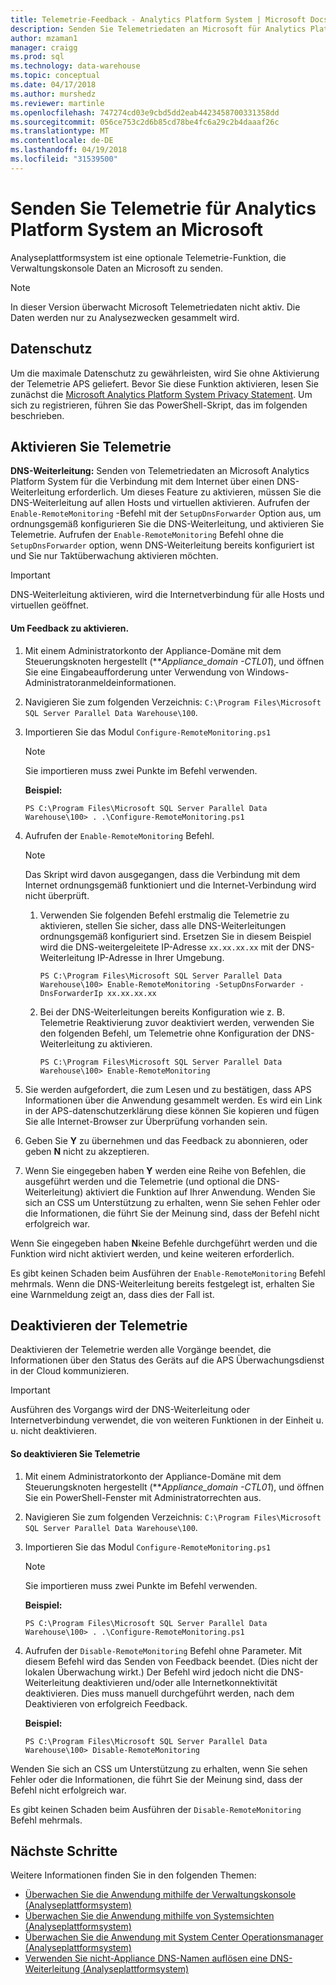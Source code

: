```yaml
---
title: Telemetrie-Feedback - Analytics Platform System | Microsoft Docs
description: Senden Sie Telemetriedaten an Microsoft für Analytics Platform System.
author: mzaman1
manager: craigg
ms.prod: sql
ms.technology: data-warehouse
ms.topic: conceptual
ms.date: 04/17/2018
ms.author: murshedz
ms.reviewer: martinle
ms.openlocfilehash: 747274cd03e9cbd5dd2eab4423458700331358dd
ms.sourcegitcommit: 056ce753c2d6b85cd78be4fc6a29c2b4daaaf26c
ms.translationtype: MT
ms.contentlocale: de-DE
ms.lasthandoff: 04/19/2018
ms.locfileid: "31539500"
---
```

# <a name="send-telemetry-feedback-to-microsoft-for-analytics-platform-system"></a>Senden Sie Telemetrie für Analytics Platform System an Microsoft
Analyseplattformsystem ist eine optionale Telemetrie-Funktion, die Verwaltungskonsole Daten an Microsoft zu senden. 
  
> [!NOTE]  
> In dieser Version überwacht Microsoft Telemetriedaten nicht aktiv. Die Daten werden nur zu Analysezwecken gesammelt wird.  
  
## <a name="privacy"></a>Datenschutz  
Um die maximale Datenschutz zu gewährleisten, wird Sie ohne Aktivierung der Telemetrie APS geliefert. Bevor Sie diese Funktion aktivieren, lesen Sie zunächst die [Microsoft Analytics Platform System Privacy Statement](http://go.microsoft.com/fwlink/?LinkId=400902). Um sich zu registrieren, führen Sie das PowerShell-Skript, das im folgenden beschrieben.  
  
## <a name="enable"></a>Aktivieren Sie Telemetrie  
**DNS-Weiterleitung:** Senden von Telemetriedaten an Microsoft Analytics Platform System für die Verbindung mit dem Internet über einen DNS-Weiterleitung erforderlich. Um dieses Feature zu aktivieren, müssen Sie die DNS-Weiterleitung auf allen Hosts und virtuellen aktivieren. Aufrufen der `Enable-RemoteMonitoring` -Befehl mit der `SetupDnsForwarder` Option aus, um ordnungsgemäß konfigurieren Sie die DNS-Weiterleitung, und aktivieren Sie Telemetrie. Aufrufen der `Enable-RemoteMonitoring` Befehl ohne die `SetupDnsForwarder` option, wenn DNS-Weiterleitung bereits konfiguriert ist und Sie nur Taktüberwachung aktivieren möchten.  
  
> [!IMPORTANT]  
> DNS-Weiterleitung aktivieren, wird die Internetverbindung für alle Hosts und virtuellen geöffnet.  
  
#### <a name="to-enable-feedback"></a>Um Feedback zu aktivieren.  
  
1.  Mit einem Administratorkonto der Appliance-Domäne mit dem Steuerungsknoten hergestellt (***Appliance_domain *-CTL01**), und öffnen Sie eine Eingabeaufforderung unter Verwendung von Windows-Administratoranmeldeinformationen.  
  
2.  Navigieren Sie zum folgenden Verzeichnis: `C:\Program Files\Microsoft SQL Server Parallel Data Warehouse\100`.  
  
3.  Importieren Sie das Modul `Configure-RemoteMonitoring.ps1`  
  
    > [!NOTE]  
    > Sie importieren muss zwei Punkte im Befehl verwenden.  
  
    **Beispiel:**  
  
    ```  
    PS C:\Program Files\Microsoft SQL Server Parallel Data Warehouse\100> . .\Configure-RemoteMonitoring.ps1  
    ```  
  
4.  Aufrufen der `Enable-RemoteMonitoring` Befehl.  
  
    > [!NOTE]  
    > Das Skript wird davon ausgegangen, dass die Verbindung mit dem Internet ordnungsgemäß funktioniert und die Internet-Verbindung wird nicht überprüft.  
  
    1.  Verwenden Sie folgenden Befehl erstmalig die Telemetrie zu aktivieren, stellen Sie sicher, dass alle DNS-Weiterleitungen ordnungsgemäß konfiguriert sind. Ersetzen Sie in diesem Beispiel wird die DNS-weitergeleitete IP-Adresse `xx.xx.xx.xx` mit der DNS-Weiterleitung IP-Adresse in Ihrer Umgebung.  
  
        ```  
        PS C:\Program Files\Microsoft SQL Server Parallel Data Warehouse\100> Enable-RemoteMonitoring -SetupDnsForwarder -DnsForwarderIp xx.xx.xx.xx  
        ```  
  
    2.  Bei der DNS-Weiterleitungen bereits Konfiguration wie z. B. Telemetrie Reaktivierung zuvor deaktiviert werden, verwenden Sie den folgenden Befehl, um Telemetrie ohne Konfiguration der DNS-Weiterleitung zu aktivieren.  
  
        ```  
        PS C:\Program Files\Microsoft SQL Server Parallel Data Warehouse\100> Enable-RemoteMonitoring  
        ```  
  
5.  Sie werden aufgefordert, die zum Lesen und zu bestätigen, dass APS Informationen über die Anwendung gesammelt werden. Es wird ein Link in der APS-datenschutzerklärung diese können Sie kopieren und fügen Sie alle Internet-Browser zur Überprüfung vorhanden sein.  
  
6.  Geben Sie **Y** zu übernehmen und das Feedback zu abonnieren, oder geben **N** nicht zu akzeptieren.  
  
7.  Wenn Sie eingegeben haben **Y** werden eine Reihe von Befehlen, die ausgeführt werden und die Telemetrie (und optional die DNS-Weiterleitung) aktiviert die Funktion auf Ihrer Anwendung. Wenden Sie sich an CSS um Unterstützung zu erhalten, wenn Sie sehen Fehler oder die Informationen, die führt Sie der Meinung sind, dass der Befehl nicht erfolgreich war.  
  
Wenn Sie eingegeben haben **N**keine Befehle durchgeführt werden und die Funktion wird nicht aktiviert werden, und keine weiteren erforderlich.  
  
Es gibt keinen Schaden beim Ausführen der `Enable-RemoteMonitoring` Befehl mehrmals. Wenn die DNS-Weiterleitung bereits festgelegt ist, erhalten Sie eine Warnmeldung zeigt an, dass dies der Fall ist.  
  
## <a name="disable"></a>Deaktivieren der Telemetrie  
Deaktivieren der Telemetrie werden alle Vorgänge beendet, die Informationen über den Status des Geräts auf die APS Überwachungsdienst in der Cloud kommunizieren.  
  
> [!IMPORTANT]  
> Ausführen des Vorgangs wird der DNS-Weiterleitung oder Internetverbindung verwendet, die von weiteren Funktionen in der Einheit u. u. nicht deaktivieren.  
  
#### <a name="to-disable-telemetry"></a>So deaktivieren Sie Telemetrie  
  
1.  Mit einem Administratorkonto der Appliance-Domäne mit dem Steuerungsknoten hergestellt (***Appliance_domain *-CTL01**), und öffnen Sie ein PowerShell-Fenster mit Administratorrechten aus.  
  
2.  Navigieren Sie zum folgenden Verzeichnis: `C:\Program Files\Microsoft SQL Server Parallel Data Warehouse\100`.  
  
3.  Importieren Sie das Modul `Configure-RemoteMonitoring.ps1`  
  
    > [!NOTE]  
    > Sie importieren muss zwei Punkte im Befehl verwenden.  
  
    **Beispiel:**  
  
    ```  
    PS C:\Program Files\Microsoft SQL Server Parallel Data Warehouse\100> . .\Configure-RemoteMonitoring.ps1  
    ```  
  
4.  Aufrufen der `Disable-RemoteMonitoring` Befehl ohne Parameter. Mit diesem Befehl wird das Senden von Feedback beendet. (Dies nicht der lokalen Überwachung wirkt.) Der Befehl wird jedoch nicht die DNS-Weiterleitung deaktivieren und/oder alle Internetkonnektivität deaktivieren. Dies muss manuell durchgeführt werden, nach dem Deaktivieren von erfolgreich Feedback.  
  
    **Beispiel:**  
  
    ```  
    PS C:\Program Files\Microsoft SQL Server Parallel Data Warehouse\100> Disable-RemoteMonitoring  
    ```  
  
Wenden Sie sich an CSS um Unterstützung zu erhalten, wenn Sie sehen Fehler oder die Informationen, die führt Sie der Meinung sind, dass der Befehl nicht erfolgreich war.  
  
Es gibt keinen Schaden beim Ausführen der `Disable-RemoteMonitoring` Befehl mehrmals.  
  
## <a name="next-steps"></a>Nächste Schritte
Weitere Informationen finden Sie in den folgenden Themen:
- [Überwachen Sie die Anwendung mithilfe der Verwaltungskonsole &#40;Analyseplattformsystem&#41;](monitor-the-appliance-by-using-the-admin-console.md)  
- [Überwachen Sie die Anwendung mithilfe von Systemsichten &#40;Analyseplattformsystem&#41;](monitor-the-appliance-by-using-system-views.md)  
- [Überwachen Sie die Anwendung mit System Center Operationsmanager &#40;Analyseplattformsystem&#41;](monitor-the-appliance-by-using-system-center-operations-manager.md)  
- [Verwenden Sie nicht-Appliance DNS-Namen auflösen eine DNS-Weiterleitung &#40;Analyseplattformsystem&#41;](use-a-dns-forwarder-to-resolve-non-appliance-dns-names.md)  
  
